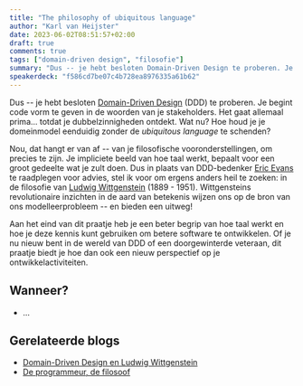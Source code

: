 ```yaml
---
title: "The philosophy of ubiquitous language"
author: "Karl van Heijster"
date: 2023-06-02T08:51:57+02:00
draft: true
comments: true
tags: ["domain-driven design", "filosofie"]
summary: "Dus -- je hebt besloten Domain-Driven Design te proberen. Je begint code vorm te geven in de woorden van je stakeholders. Het gaat allemaal prima... totdat je dubbelzinnigheden ontdekt. Wat nu? Hoe houd je je domeinmodel eenduidig zonder de *ubiquitous language* te schenden?"
speakerdeck: "f586cd7be07c4b728ea8976335a61b62"
---
```


Dus -- je hebt besloten [Domain-Driven Design](https://en.wikipedia.org/wiki/Domain-driven_design) (DDD) te proberen. Je begint code vorm te geven in de woorden van je stakeholders. Het gaat allemaal prima... totdat je dubbelzinnigheden ontdekt. Wat nu? Hoe houd je je domeinmodel eenduidig zonder de *ubiquitous language* te schenden?


Nou, dat hangt er van af -- van je filosofische vooronderstellingen, om precies te zijn. Je impliciete beeld van hoe taal werkt, bepaalt voor een groot gedeelte wat je zult doen. Dus in plaats van DDD-bedenker [Eric Evans](https://www.domainlanguage.com/) te raadplegen voor advies, stel ik voor om ergens anders heil te zoeken: in de filosofie van [Ludwig Wittgenstein](https://plato.stanford.edu/entries/wittgenstein/) (1889 - 1951). Wittgensteins revolutionaire inzichten in de aard van betekenis wijzen ons op de bron van ons modelleerprobleem -- en bieden een uitweg!


Aan het eind van dit praatje heb je een beter begrip van hoe taal werkt en hoe je deze kennis kunt gebruiken om betere software te ontwikkelen. Of je nu nieuw bent in de wereld van DDD of een doorgewinterde veteraan, dit praatje biedt je hoe dan ook een nieuw perspectief op je ontwikkelactiviteiten.


## Wanneer?


- ...


## Gerelateerde blogs

- [Domain-Driven Design en Ludwig Wittgenstein](/blog/21/08/domain-driven-design-en-ludwig-wittgenstein/)
- [De programmeur, de filosoof](/blog/23/02/de-programmeur-de-filosoof/)
